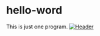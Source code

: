 # hello-word
This is just one program.
[![Header](https://raw.githubusercontent.com/MartinHeinz/<OWNER>/<OWNER>/readme_header.png "Header")](https://some-url.dev/)